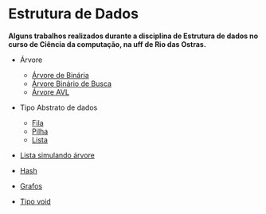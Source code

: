 ﻿# __Estrutura de Dados__

__Alguns trabalhos realizados durante a disciplina de Estrutura de dados no curso de Ciência da computação, na uff
de Rio das Ostras.__

- Árvore
  - [Árvore de Binária](https://github.com/MasterPug/Faculdade/tree/master/ED/%C3%81rvore/Arvore_B)
  - [Árvore Binário de Busca](https://github.com/MasterPug/Faculdade/tree/master/ED/%C3%81rvore/Arvore_BB)
  - [Árvore AVL](https://github.com/MasterPug/Faculdade/tree/master/ED/%C3%81rvore/Arvore_AVL)
  
- Tipo Abstrato de dados
  - [Fila](https://github.com/MasterPug/Faculdade/tree/master/ED/TAD/TAD_Fila)
  - [Pilha](https://github.com/MasterPug/Faculdade/tree/master/ED/TAD/TAD_Pilha)
  - [Lista](https://github.com/MasterPug/Faculdade/tree/master/ED/TAD/TAD_lista)

- [Lista simulando árvore](https://github.com/MasterPug/Faculdade/tree/master/ED/Lista/Simula%C3%A7%C3%A3o_Arvore_Lista)
- [Hash](https://github.com/MasterPug/Faculdade/tree/master/ED/Hash)
- [Grafos](https://github.com/MasterPug/Faculdade/tree/master/ED/Grafos)
- [Tipo void](https://github.com/MasterPug/Faculdade/tree/master/ED/Ponteiro_Genérico)